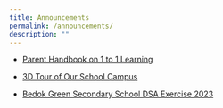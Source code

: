 ```yaml
---
title: Announcements
permalink: /announcements/
description: ""
---
```

* [Parent Handbook on 1 to 1 Learning](/files/1-to-1-Learning.pdf)

* [3D Tour of Our School Campus](https://captur3d.io/view/bedok-green-secondary-school/360-bedok-north-ave-3-singapore-469722)

* [Bedok Green Secondary School DSA Exercise 2023](https://go.gov.sg/bgssdsa2023)